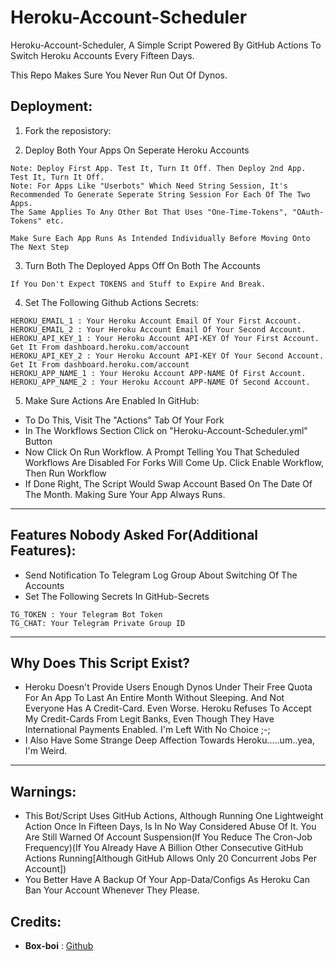 Heroku-Account-Scheduler
===============

Heroku-Account-Scheduler, A Simple Script Powered By GitHub Actions To Switch Heroku Accounts Every Fifteen Days.

This Repo Makes Sure You Never Run Out Of Dynos.

Deployment:
----------

1. Fork the reposistory:

2. Deploy Both Your Apps On Seperate Heroku Accounts

```
Note: Deploy First App. Test It, Turn It Off. Then Deploy 2nd App. Test It, Turn It Off.
Note: For Apps Like "Userbots" Which Need String Session, It's Recommended To Generate Seperate String Session For Each Of The Two Apps.
The Same Applies To Any Other Bot That Uses "One-Time-Tokens", "OAuth-Tokens" etc.
```

```
Make Sure Each App Runs As Intended Individually Before Moving Onto The Next Step
```
3. Turn Both The Deployed Apps Off On Both The Accounts

```
If You Don't Expect TOKENS and Stuff to Expire And Break.
```

4. Set The Following Github Actions Secrets:

```
HEROKU_EMAIL_1 : Your Heroku Account Email Of Your First Account.
HEROKU_EMAIL_2 : Your Heroku Account Email Of Your Second Account.
HEROKU_API_KEY_1 : Your Heroku Account API-KEY Of Your First Account. Get It From dashboard.heroku.com/account
HEROKU_API_KEY_2 : Your Heroku Account API-KEY Of Your Second Account. Get It From dashboard.heroku.com/account
HEROKU_APP_NAME_1 : Your Heroku Account APP-NAME Of First Account.
HEROKU_APP_NAME_2 : Your Heroku Account APP-NAME Of Second Account.
```
5. Make Sure Actions Are Enabled In GitHub:
- To Do This, Visit The "Actions" Tab Of Your Fork
- In The Workflows Section Click on "Heroku-Account-Scheduler.yml" Button
- Now Click On Run Workflow. A Prompt Telling You That Scheduled Workflows Are Disabled For Forks Will Come Up. Click Enable Workflow, Then Run Workflow
- If Done Right, The Script Would Swap Account Based On The Date Of The Month. Making Sure Your App Always Runs.

-------

Features Nobody Asked For(Additional Features):
----------

- Send Notification To Telegram Log Group About Switching Of The Accounts
- Set The Following Secrets In GitHub-Secrets

```
TG_TOKEN : Your Telegram Bot Token
TG_CHAT: Your Telegram Private Group ID
```

-------

Why Does This Script Exist?
----------

- Heroku Doesn't Provide Users Enough Dynos Under Their Free Quota For An App To Last An Entire Month Without Sleeping. And Not Everyone Has A Credit-Card. Even Worse. Heroku Refuses To Accept My Credit-Cards From Legit Banks, Even Though They Have International Payments Enabled. I'm Left With No Choice ;-;
- I Also Have Some Strange Deep Affection Towards Heroku.....um..yea, I'm Weird.

-------

## **Warnings:**
- This Bot/Script Uses GitHub Actions, Although Running One Lightweight Action Once In Fifteen Days, Is In No Way Considered Abuse Of It. You Are Still Warned Of Account Suspension(If You Reduce The Cron-Job Frequency)(If You Already Have A Billion Other Consecutive GitHub Actions Running[Although GitHub Allows Only 20 Concurrent Jobs Per Account])
- You Better Have A Backup Of Your App-Data/Configs As Heroku Can Ban Your Account Whenever They Please.

## **Credits:**
  * **Box-boi** : [Github](https://github.com/Box-boi)